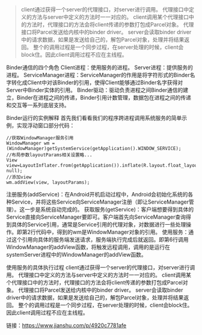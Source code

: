 


> client通过获得一个server的代理接口，对server进行调用。
代理接口中定义的方法与server中定义的方法时一一对应的。
client调用某个代理接口中的方法时，代理接口的方法会将client传递的参数打包成Parcel对象。
代理接口将Parcel发送给内核中的binder driver。
server会读取binder driver中的请求数据，如果是发送给自己的，解包Parcel对象，处理并将结果返回。
整个的调用过程是一个同步过程，在server处理的时候，client会block住。因此client调用过程不应在主线程。


Binder通信的四个角色
Client进程：使用服务的进程。
Server进程：提供服务的进程。
ServiceManager进程：ServiceManager的作用是将字符形式的Binder名字转化成Client中对该Binder的引用，使得Client能够通过Binder名字获得对Server中Binder实体的引用。
Binder驱动：驱动负责进程之间Binder通信的建立，Binder在进程之间的传递，Binder引用计数管理，数据包在进程之间的传递和交互等一系列底层支持。

Binder运行的实例解释
首先我们看看我们的程序跨进程调用系统服务的简单示例，实现浮动窗口部分代码：
```
//获取WindowManager服务引用
WindowManager wm = (WindowManager)getSystemService(getApplication().WINDOW_SERVICE);
//布局参数layoutParams相关设置略...
View view=LayoutInflater.from(getApplication()).inflate(R.layout.float_layout, null);
//添加view
wm.addView(view, layoutParams);
```
注册服务(addService)：在Android开机启动过程中，Android会初始化系统的各种Service，并将这些Service向ServiceManager注册（即让ServiceManager管理）。这一步是系统自动完成的。
获取服务(getService)：客户端想要得到具体的Service直接向ServiceManager要即可。客户端首先向ServiceManager查询得到具体的Service引用，通常是Service引用的代理对象，对数据进行一些处理操作。即第2行代码中，得到的wm是WindowManager对象的引用。
使用服务：通过这个引用向具体的服务端发送请求，服务端执行完成后就返回。即第6行调用WindowManager的addView函数，将触发远程调用，调用的是运行在systemServer进程中的WindowManager的addView函数。

使用服务的具体执行过程
client通过获得一个server的代理接口，对server进行调用。
代理接口中定义的方法与server中定义的方法时一一对应的。
client调用某个代理接口中的方法时，代理接口的方法会将client传递的参数打包成Parcel对象。
代理接口将Parcel发送给内核中的binder driver。
server会读取binder driver中的请求数据，如果是发送给自己的，解包Parcel对象，处理并将结果返回。
整个的调用过程是一个同步过程，在server处理的时候，client会block住。因此client调用过程不应在主线程。


链接：https://www.jianshu.com/p/4920c7781afe

